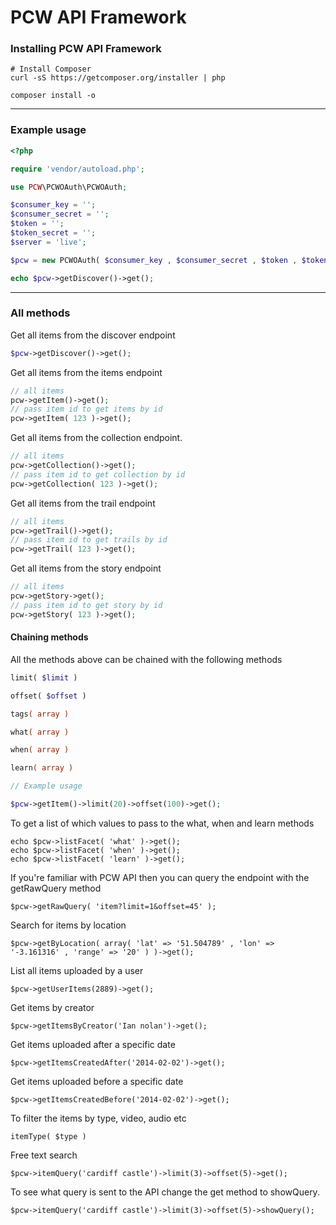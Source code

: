 PCW API Framework 
================================================

### Installing PCW API Framework

```
# Install Composer
curl -sS https://getcomposer.org/installer | php
```
```
composer install -o
```

---

### Example usage

```php
<?php

require 'vendor/autoload.php';

use PCW\PCWOAuth\PCWOAuth;

$consumer_key = '';
$consumer_secret = '';
$token = '';
$token_secret = '';
$server = 'live';

$pcw = new PCWOAuth( $consumer_key , $consumer_secret , $token , $token_secret , $server );

echo $pcw->getDiscover()->get();
```
--- 

### All methods

Get all items from the discover endpoint
```php
$pcw->getDiscover()->get();
```

Get all items from the items endpoint
```php
// all items
pcw->getItem()->get();
// pass item id to get items by id
pcw->getItem( 123 )->get();
```

Get all items from the collection endpoint.
```php
// all items
pcw->getCollection()->get();
// pass item id to get collection by id
pcw->getCollection( 123 )->get();
```

Get all items from the trail endpoint
```php
// all items
pcw->getTrail()->get();
// pass item id to get trails by id
pcw->getTrail( 123 )->get();
```

Get all items from the story endpoint
```php
// all items
pcw->getStory->get();
// pass item id to get story by id
pcw->getStory( 123 )->get();
```

#### Chaining methods
All the methods above can be chained with the following methods
```php
limit( $limit )

offset( $offset )

tags( array )

what( array )

when( array )

learn( array )

// Example usage

$pcw->getItem()->limit(20)->offset(100)->get();

```

To get a list of which values to pass to the what, when and learn methods

```
echo $pcw->listFacet( 'what' )->get();
echo $pcw->listFacet( 'when' )->get();
echo $pcw->listFacet( 'learn' )->get();
```

If you're familiar with PCW API then you can query the endpoint with the getRawQuery method

```
$pcw->getRawQuery( 'item?limit=1&offset=45' );

```

Search for items by location

```
$pcw->getByLocation( array( 'lat' => '51.504789' , 'lon' => '-3.161316' , 'range' => '20' ) )->get();
```

List all items uploaded by a user

```
$pcw->getUserItems(2889)->get();
```

Get items by creator
```
$pcw->getItemsByCreator('Ian nolan')->get();
```

Get items uploaded after a specific date
```
$pcw->getItemsCreatedAfter('2014-02-02')->get();

```

Get items uploaded before a specific date
```
$pcw->getItemsCreatedBefore('2014-02-02')->get();
```

To filter the items by type, video, audio etc
```
itemType( $type )
```

Free text search
```
$pcw->itemQuery('cardiff castle')->limit(3)->offset(5)->get();
```

To see what query is sent to the API change the get method to showQuery.

```
$pcw->itemQuery('cardiff castle')->limit(3)->offset(5)->showQuery();
```